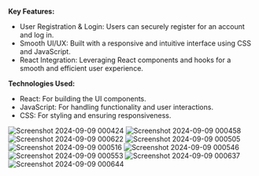 
**Key Features:**

- User Registration & Login: Users can securely register for an account and log in.
- Smooth UI/UX: Built with a responsive and intuitive interface using CSS and JavaScript.
- React Integration: Leveraging React components and hooks for a smooth and efficient user experience.

**Technologies Used:**
- React: For building the UI components.
- JavaScript: For handling functionality and user interactions.
- CSS: For styling and ensuring responsiveness.










![Screenshot 2024-09-09 000424](https://github.com/user-attachments/assets/f6854092-860f-479f-a206-daacb9af5b6b)
![Screenshot 2024-09-09 000458](https://github.com/user-attachments/assets/00285668-d25a-47a3-bfe3-03ed029b4222)
![Screenshot 2024-09-09 000622](https://github.com/user-attachments/assets/5d090fe5-003e-4834-9506-4c1d3e5550e8)
![Screenshot 2024-09-09 000505](https://github.com/user-attachments/assets/eb5f3491-0bb9-4084-b4d9-8c176bd4b322)
![Screenshot 2024-09-09 000516](https://github.com/user-attachments/assets/579e31f0-c75b-4632-b18c-14fa0ed87823)
![Screenshot 2024-09-09 000546](https://github.com/user-attachments/assets/b7c0032a-b28b-4857-9c11-2adca410cd04)
![Screenshot 2024-09-09 000553](https://github.com/user-attachments/assets/4f3c34be-8866-4b13-a20a-dc42104f85c5)
![Screenshot 2024-09-09 000637](https://github.com/user-attachments/assets/34d20da3-2ca1-4d56-886c-5f37476d2758)
![Screenshot 2024-09-09 000644](https://github.com/user-attachments/assets/b965ef35-cd18-4beb-8f6b-a82d1080ae5e)
